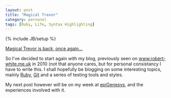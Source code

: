```yaml
---
layout: post
title: "Magical Trevor"
category: personal
tags: [Ruby, Life, Syntax Highlighting]
---
```

{% include JB/setup %}

[Magical Trevor is back, once again...](http://weebls-stuff.com/songs/magical+trevor+4/ "Magical Trevor 4")

So I've decided to start again with my blog, previously seen on www.robert-white.me.uk in 2010 (not that anyone cares, but for personal consistancy I have to write this. I shall hopefully be blogging on some interesting topics, mainly [Ruby](http://www.ruby-lang.org/en/), [Git](http://git-scm.com/) and a series of testing tools and styles.

My next post however will be on my week at [epiGenesys](http://www.epigenesys.co.uk), and the experiences involved with it.
